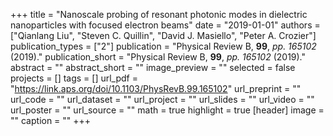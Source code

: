 +++
title = "Nanoscale probing of resonant photonic modes in dielectric nanoparticles with focused electron beams"
date = "2019-01-01"
authors = ["Qianlang Liu", "Steven C. Quillin", "David J. Masiello", "Peter A. Crozier"]
publication_types = ["2"]
publication = "Physical Review B, **99**, _pp. 165102_ (2019)."
publication_short = "Physical Review B, **99**, _pp. 165102_ (2019)."
abstract = ""
abstract_short = ""
image_preview = ""
selected = false
projects = []
tags = []
url_pdf = "https://link.aps.org/doi/10.1103/PhysRevB.99.165102"
url_preprint = ""
url_code = ""
url_dataset = ""
url_project = ""
url_slides = ""
url_video = ""
url_poster = ""
url_source = ""
math = true
highlight = true
[header]
image = ""
caption = ""
+++
